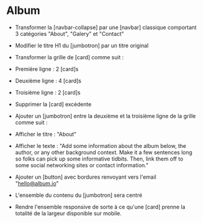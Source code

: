 # Album
* Transformer la [navbar-collapse] par une [navbar] classique comportant 3 catégories "About", "Galery" et "Contact"

* Modifier le titre H1 du [jumbotron] par un titre original

* Transformer la grille de [card] comme suit :
* Première ligne : 2 [card]s
* Deuxième ligne : 4 [card]s
* Troisième ligne : 2 [card]s
* Supprimer la [card] excédente 

* Ajouter un [jumbotron] entre la deuxième et la troisième ligne de la grille comme suit :
* Afficher le titre : "About"
* Afficher le texte :  "Add some information about the album below, the author, or any other background context. Make it a few sentences long so folks can pick up some informative tidbits. Then, link them off to some social networking sites or contact information."
* Ajouter un [button] avec bordures renvoyant vers l'email "hello@album.io"
* L'ensemble du contenu du [jumbotron] sera centré

* Rendre l'ensemble responsive de sorte à ce qu'une [card] prenne la totalité de la largeur disponible sur mobile.
